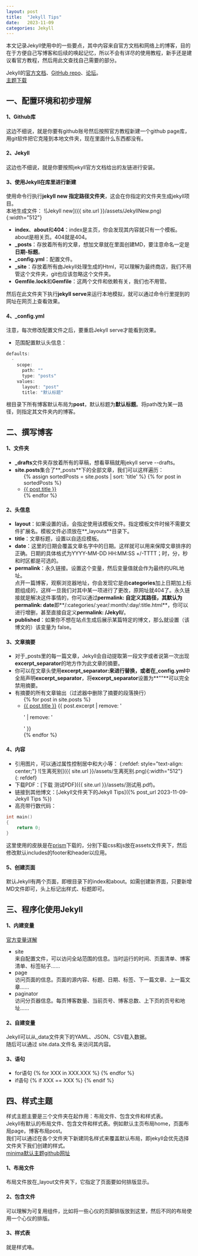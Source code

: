 ```yaml
---
layout: post
title:  "Jekyll Tips"
date:   2023-11-09
categories: Jekyll
---
```


本文记录Jekyll使用中的一些要点，其中内容来自官方文档和网络上的博客，目的在于方便自己写博客和后续的唤起记忆，所以不会有详尽的使用教程，新手还是建议看官方教程，然后用此文查找自己需要的部分。  

Jekyll的[官方文档][jekyll-docs]、[GitHub repo][jekyll-gh]、[论坛][jekyll-talk]。  
[主题下载][jekyll-theme]

## 一、配置环境和初步理解

#### 1、Github库
这边不细说，就是你要有github账号然后按照官方教程新建一个github page库，用git软件把它克隆到本地文件夹，现在里面什么东西都没有。

#### 2、Jekyll
这边也不细说，就是你要按照jekyll官方文档给出的友链进行安装。

#### 3、使用Jekyll在库里进行新建
使用命令行执行**jekyll new 指定路径文件夹**，这会在你指定的文件夹生成jekyll项目。  
本地生成文件：
![Jekyll new]({{ site.url }}/assets/JekyllNew.png){:width="512"}  
- **index**、**about**和**404**：index是主页，你会发现其内容就只有一个模板。about是相关页。404就是404。  
- **_posts**：存放着所有的文章，想加文章就在里面创建MD，要注意命名一定是**日期-标题**。
- **_config.yml**：配置文件。  
- **_site**：存放着所有由Jekyll处理生成的Html，可以理解为最终商店，我们不用管这个文件夹，git也应该忽略这个文件夹。
- **Gemfile.lock**和**Gemfile**：这两个文件和依赖有关，我们也不用管。

然后在此文件夹下执行**jekyll serve**来运行本地模拟，就可以通过命令行里提到的网址在网页上查看效果。
#### 4、_config.yml
注意，每次修改配置文件之后，要重启Jekyll serve才能看到效果。
- 范围配置默认头信息：
```cpp 
defaults:
  -
    scope:
      path: ""
      type: "posts"
    values:
      layout: "post"
      title: "默认标题"
```
根目录下所有博客默认布局为**post**，默认标题为**默认标题**。将path改为某一路径，则指定其文件夹内的博客。

## 二、撰写博客
#### 1、文件夹
- **_drafts**文件夹存放着所有的草稿，想看草稿就用jekyll serve --drafts。  
- **site.posts**集合了**_posts**下的全部文章，我们可以这样遍历：
  <ul>
    {% assign sortedPosts = site.posts | sort: 'title' %}
    {% for post in sortedPosts %}
      <li>
        <a href="{{ post.url }}">{{ post.title }}</a>
      </li>
    {% endfor %}
  </ul>

#### 2、头信息
- **layout**：如果设置的话，会指定使用该模板文件。指定模板文件时候不需要文件扩展名。模板文件必须放在**_layouts**目录下。
- **title**：文章标题，设置以自适应模板。
- **date**：这里的日期会覆盖文章名字中的日期。这样就可以用来保障文章排序的正确。日期的具体格式为YYYY-MM-DD HH:MM:SS +/-TTTT；时，分，秒和时区都是可选的。
- **permalink**：永久链接。设置这个变量，然后变量值就会作为最终的URL地址。  
点开一篇博客，观察浏览器地址，你会发现它是由**categories**加上日期加上标题组成的，这样一旦我们对其中某一项进行了更改，原网址就404了。永久链接就是解决这件事情的，你可以通过**permalink: **自定义其路径，其默认为**permalink: date**即**/:categories/:year/:month/:day/:title.html**，你可以进行增删，甚至直接自定义**permalink: /Jekyll/**。
- **published**：如果你不想在站点生成后展示某篇特定的博文，那么就设置（该博文的）该变量为 false。  


#### 3、文章摘要
- 对于_posts里的每一篇文章，Jekyll会自动提取第一段文字或者说第一次出现**excerpt_separator**的地方作为此文章的摘要。  
- 你可以在文章头使用**excerpt_separator:<!--more-->**来进行替换，或者在**_config.yml**中全局声明**excerpt_separator**，将**excerpt_separator**设置为**""**可以完全禁用摘要。  
- 有摘要的所有文章输出（过滤器中删除了摘要的段落换行）
  <ul>
    {% for post in site.posts %}
      <li>
        <a href="{{ post.url }}">{{ post.title }}</a>  {{ post.excerpt | remove: '<p>' | remove: '</p>' }}
      </li>
    {% endfor %}
  </ul>

#### 4、内容
- 引用图片，可以通过属性控制居中和大小等：
{:refdef: style="text-align: center;"}
![生离死别]({{ site.url }}/assets/生离死别.png){:width="512"}  
{: refdef}
- 下载PDF：[下载 测试PDF]({{ site.url }}/assets/测试用.pdf)。  
- 链接到其他博文：[Jekyll文件夹下的Jekyll Tips]({% post_url 2023-11-09-Jekyll Tips %})
- 高亮带行数代码：
```cpp
int main()
{
    return 0;
}
```
这里使用的皮肤是在[prism][prism-download]下载的，分别下载css和js放在assets文件夹下，然后修改默认includes的footer和header以应用。

#### 5、创建页面
默认Jekyll有两个页面，即根目录下的index和about。如需创建新界面，只要新增MD文件即可，头上标记出样式、标题即可。

## 三、程序化使用Jekyll
#### 1、内建变量
[官方变量详解][jekyll-variables]
- site  
来自配置文件，可以访问全站范围的信息。当时运行的时间、页面清单、博客清单、标签帖子……
- page  
访问页面的信息。页面的源内容、标题、日期、标签、下一篇文章、上一篇文章……
- paginator  
访问分页器信息。每页博客数量、当前页号、博客总数、上下页的页号和地址……

#### 2、自建变量
Jekyll可以从_data文件夹下的YAML、JSON、CSV载入数据。  
随后可以通过 site.data.文件名 来访问其内容。

#### 3、语句
- for语句
{% for XXX in XXX.XXX %}
{% endfor %}
- if语句
{% if XXX == XXX %}
{% endif %}


## 四、样式主题
样式主题主要是三个文件夹在起作用：布局文件、包含文件和样式表。  
Jekyll有默认的布局文件、包含文件和样式表。例如默认主页布局home，页面布局page，博客布局post。   
我们可以通过在各个文件夹下新建同名样式来覆盖默认布局，即jekyll会优先选择文件夹下我们创建的样式。   
[minima默认主题github网址][jekyll-minima]

#### 1、布局文件
布局文件放在_layout文件夹下，它指定了页面要如何排版显示。
#### 2、包含文件
可以理解为可复用组件，比如将一些心仪的页脚排版放到这里，然后不同的布局使用一个心仪的排版。
#### 3、样式表
就是样式咯。


[jekyll-docs]: https://jekyllrb.com/docs/home
[jekyll-gh]:   https://github.com/jekyll/jekyll
[jekyll-talk]: https://talk.jekyllrb.com/
[jekyll-theme]: https://rubygems.org
[jekyll-variables]: http://jekyllcn.com/docs/variables/
[prism-download]:https://prismjs.com/download.html
[jekyll-minima]:https://github.com/jekyll/minima/tree/master

